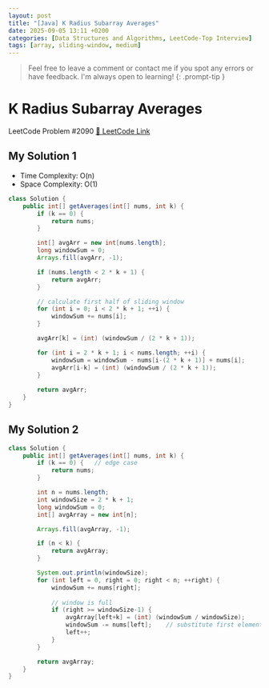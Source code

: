 ```yaml
---
layout: post
title: "[Java] K Radius Subarray Averages"
date: 2025-09-05 13:11 +0200
categories: [Data Structures and Algorithms, LeetCode-Top Interview]
tags: [array, sliding-window, medium]
---
```



> Feel free to leave a comment or contact me if you spot any errors or have feedback. I'm always open to learning!
{: .prompt-tip }


# K Radius Subarray Averages


LeetCode Problem #2090 [🔗 LeetCode Link](https://leetcode.com/problems/k-radius-subarray-averages/)


## My Solution 1

- Time Complexity: O(n)
- Space Complexity: O(1)

```java
class Solution {
    public int[] getAverages(int[] nums, int k) {
        if (k == 0) {
            return nums;
        }

        int[] avgArr = new int[nums.length];
        long windowSum = 0;
        Arrays.fill(avgArr, -1);

        if (nums.length < 2 * k + 1) {
            return avgArr;
        }

        // calculate first half of sliding window
        for (int i = 0; i < 2 * k + 1; ++i) {
            windowSum += nums[i];
        }

        avgArr[k] = (int) (windowSum / (2 * k + 1));

        for (int i = 2 * k + 1; i < nums.length; ++i) {
            windowSum = windowSum - nums[i-(2 * k + 1)] + nums[i];
            avgArr[i-k] = (int) (windowSum / (2 * k + 1));
        }
        
        return avgArr;
    }
}
```

## My Solution 2


```java
class Solution {
    public int[] getAverages(int[] nums, int k) {
        if (k == 0) {   // edge case
            return nums;
        }

        int n = nums.length;
        int windowSize = 2 * k + 1;
        long windowSum = 0;
        int[] avgArray = new int[n];

        Arrays.fill(avgArray, -1);

        if (n < k) {
            return avgArray;
        }

        System.out.println(windowSize);
        for (int left = 0, right = 0; right < n; ++right) {
            windowSum += nums[right];
            
            // window is full
            if (right >= windowSize-1) {
                avgArray[left+k] = (int) (windowSum / windowSize);
                windowSum -= nums[left];    // substitute first element
                left++;
            }
        }

        return avgArray;
    }
}
```
